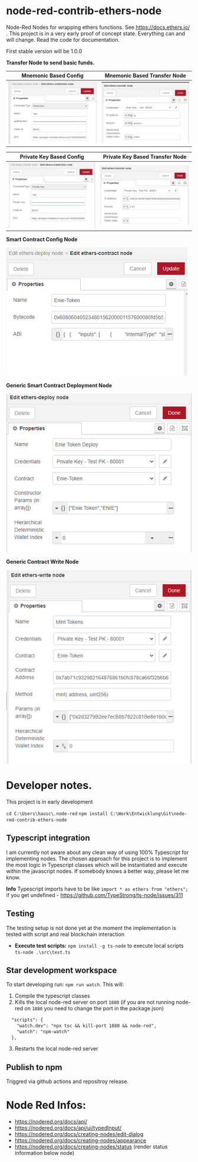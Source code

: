 # node-red-contrib-ethers-node
Node-Red Nodes for wrapping ethers functions. See https://docs.ethers.io/ . This project is in a very early proof of concept state. Everything can and will change. Read the code for documentation.

First stable version will be 1.0.0

**Transfer Node to send basic funds.**

| Mnemonic Based Config | Mnemonic Based Transfer Node |
|-----------------------|------------------------------|
|![system schema](https://github.com/andreashauschild/node-red-contrib-ethers-node/blob/main/docs/config-node-mnemonic.PNG?raw=true)|![system schema](https://github.com/andreashauschild/node-red-contrib-ethers-node/blob/main/docs/transfer-mnemonic.PNG?raw=true)|


| Private Key Based Config                                                                                                  | Private Key Based Transfer Node                                                                                           |
|---------------------------------------------------------------------------------------------------------------------------|---------------------------------------------------------------------------------------------------------------------------|
| ![system schema](https://github.com/andreashauschild/node-red-contrib-ethers-node/blob/main/docs/config-node-pkey.PNG?raw=true) | ![system schema](https://github.com/andreashauschild/node-red-contrib-ethers-node/blob/main/docs/transfer-pkey.PNG?raw=true) |

**Smart Contract Config Node**

![system schema](https://github.com/andreashauschild/node-red-contrib-ethers-node/blob/main/docs/contract-config.PNG?raw=true)

**Generic Smart Contract Deployment Node**

![system schema](https://github.com/andreashauschild/node-red-contrib-ethers-node/blob/main/docs/deploy-node.PNG?raw=true)

**Generic  Contract Write Node**

![system schema](https://github.com/andreashauschild/node-red-contrib-ethers-node/blob/main/docs/write-node.PNG?raw=true)

# Developer notes.
This project is in early development

`cd C:\Users\hausc\.node-red`
`npm install C:\Work\Entwicklung\Git\node-red-contrib-ethers-node`

## Typescript integration
I am currently not aware about any clean way of using 100% Typescript for implementing nodes. The chosen 
approach for this project is to implement the most logic in Typescript classes which will be instantiated and execute within the javascript nodes.
If somebody knows a better way, please let me know.

**Info**
Typescript imports have to be like `import * as ethers from "ethers";` if you get undefined - https://github.com/TypeStrong/ts-node/issues/311


## Testing
The testing setup is not done yet at the moment the implementation is tested with script and real blockchain interaction

- **Execute test scripts:** `npm install -g ts-node` to execute local scripts `ts-node .\src\test.ts`



## Star development workspace
To start developing run: `npm run watch`. This will:
1. Compile the typescript classes
2. Kills the local node-red server on port `1880` (if you are not running node-red on `1880` you need to change the port in the package.json)
  ```
    "scripts": {
      "watch.dev": "npx tsc && kill-port 1880 && node-red",
      "watch": "npm-watch"
    },
  ```
3. Restarts the local node-red server

## Publish to npm
Triggred via github actions and repositroy release.

# Node Red Infos:
- https://nodered.org/docs/api/
- https://nodered.org/docs/api/ui/typedInput/
- https://nodered.org/docs/creating-nodes/edit-dialog
- https://nodered.org/docs/creating-nodes/appearance
- https://nodered.org/docs/creating-nodes/status  (render status information below node)

